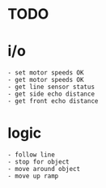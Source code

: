 # TODO

# i/o
	- set motor speeds OK 
	- get motor speeds OK
	- get line sensor status
	- get side echo distance
	- get front echo distance

# logic
	- follow line
	- stop for object
	- move around object
	- move up ramp
